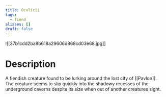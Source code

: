 ```yaml
---
title: Oculicii
tags:
  - fiend
aliases: []
draft: false
---
```

![[37b1cdd2ba8b618a29606d868cd03e68.jpg]]
# Description
A fiendish creature found to be lurking around the lost city of [[Pavlon]]. The creature seems to slip quickly into the shadowy recesses of the underground caverns despite its size when out of another creatures sight.
